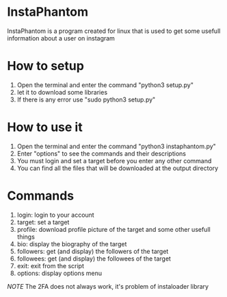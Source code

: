 # InstaPhantom
InstaPhantom is a program created for linux that is used to get some usefull information about a user on instagram

# How to setup
1) Open the terminal and enter the command "python3 setup.py"
2) let it to download some libraries
3) If there is any error use "sudo python3 setup.py"

# How to use it
1) Open the terminal and enter the command "python3 instaphantom.py"
2) Enter "options" to see the commands and their descriptions
3) You must login and set a target before you enter any other command
4) You can find all the files that will be downloaded at the output directory 

# Commands
1) login: login to your account
2) target: set a target
3) profile: download profile picture of the target and some other usefull things
4) bio: display the biography of the target
5) followers: get (and display) the followers of the target
6) followees: get (and display) the followees of the target
7) exit: exit from the script
8) options: display options menu

*NOTE* The 2FA does not always work, it's problem of instaloader library
